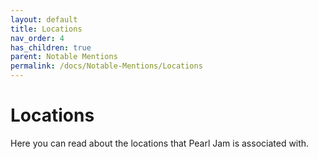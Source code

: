 ```yaml
---
layout: default
title: Locations
nav_order: 4
has_children: true
parent: Notable Mentions
permalink: /docs/Notable-Mentions/Locations
---
```


# Locations

Here you can read about the locations that Pearl Jam is associated with.